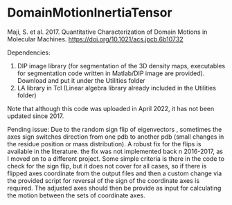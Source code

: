 # DomainMotionInertiaTensor
Maji, S. et al. 2017. Quantitative Characterization of Domain Motions in Molecular Machines. 
https://doi.org/10.1021/acs.jpcb.6b10732

Dependencies:
1. DIP image library (for segmentation of the 3D density maps, executables for segmentation code written in Matlab/DIP image are provided). Download and put it under the Utilities folder
2. LA library in Tcl (Linear algebra library already included in the Utilities folder) 

Note that although this code was uploaded in April 2022, it has not been updated since 2017. 

Pending issue:  Due to the random sign flip of eigenvectors , sometimes the axes sign switches direction from one pdb to another pdb (small changes in the residue position or mass distribution). A robust fix for the flips is available in the literature. the fix was not implemented back n 2016-2017, as I moved on to a different project.
Some simple criteria is there in the code to check for the sign flip, but it does not cover for all cases, so if there is flipped axes coordinate from the output files and then a custom change via the provided script for reversal of the sign of the coordinate axes is required. The adjusted axes should then be provide as input for calculating the motion between the sets of coordinate axes.
